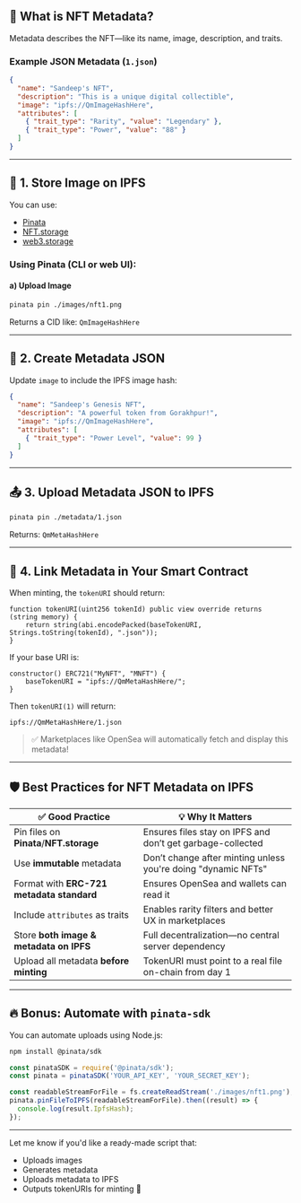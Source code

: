 ## 🧠 What is NFT Metadata?

Metadata describes the NFT—like its name, image, description, and traits.

### Example JSON Metadata (`1.json`)
```json
{
  "name": "Sandeep's NFT",
  "description": "This is a unique digital collectible",
  "image": "ipfs://QmImageHashHere",
  "attributes": [
    { "trait_type": "Rarity", "value": "Legendary" },
    { "trait_type": "Power", "value": "88" }
  ]
}
```

---

## 📁 1. Store Image on IPFS

You can use:

- [Pinata](https://www.pinata.cloud/)
- [NFT.storage](https://nft.storage/)
- [web3.storage](https://web3.storage/)

### Using Pinata (CLI or web UI):

#### a) Upload Image
```bash
pinata pin ./images/nft1.png
```
Returns a CID like: `QmImageHashHere`

---

## 📄 2. Create Metadata JSON

Update `image` to include the IPFS image hash:

```json
{
  "name": "Sandeep's Genesis NFT",
  "description": "A powerful token from Gorakhpur!",
  "image": "ipfs://QmImageHashHere",
  "attributes": [
    { "trait_type": "Power Level", "value": 99 }
  ]
}
```

---

## 📤 3. Upload Metadata JSON to IPFS

```bash
pinata pin ./metadata/1.json
```
Returns: `QmMetaHashHere`

---

## 🔗 4. Link Metadata in Your Smart Contract

When minting, the `tokenURI` should return:

```solidity
function tokenURI(uint256 tokenId) public view override returns (string memory) {
    return string(abi.encodePacked(baseTokenURI, Strings.toString(tokenId), ".json"));
}
```

If your base URI is:

```solidity
constructor() ERC721("MyNFT", "MNFT") {
    baseTokenURI = "ipfs://QmMetaHashHere/";
}
```

Then `tokenURI(1)` will return:
```
ipfs://QmMetaHashHere/1.json
```

> ✅ Marketplaces like OpenSea will automatically fetch and display this metadata!

---

## 🛡 Best Practices for NFT Metadata on IPFS

| ✅ Good Practice | 💡 Why It Matters |
|------------------|-------------------|
| Pin files on **Pinata**/**NFT.storage** | Ensures files stay on IPFS and don’t get garbage-collected |
| Use **immutable** metadata | Don’t change after minting unless you're doing "dynamic NFTs" |
| Format with **ERC-721 metadata standard** | Ensures OpenSea and wallets can read it |
| Include `attributes` as traits | Enables rarity filters and better UX in marketplaces |
| Store **both image & metadata on IPFS** | Full decentralization—no central server dependency |
| Upload all metadata **before minting** | TokenURI must point to a real file on-chain from day 1 |

---

## 🔥 Bonus: Automate with `pinata-sdk`

You can automate uploads using Node.js:
```bash
npm install @pinata/sdk
```

```js
const pinataSDK = require('@pinata/sdk');
const pinata = pinataSDK('YOUR_API_KEY', 'YOUR_SECRET_KEY');

const readableStreamForFile = fs.createReadStream('./images/nft1.png');
pinata.pinFileToIPFS(readableStreamForFile).then((result) => {
  console.log(result.IpfsHash);
});
```

---

Let me know if you'd like a ready-made script that:
- Uploads images
- Generates metadata
- Uploads metadata to IPFS
- Outputs tokenURIs for minting 🚀
